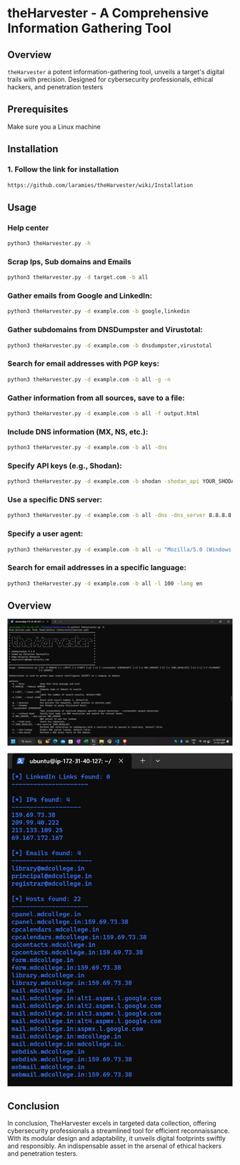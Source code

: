 # theHarvester - A Comprehensive Information Gathering Tool

## Overview

`theHarvester` a potent information-gathering tool, unveils a target's digital trails with precision. Designed for cybersecurity professionals, ethical hackers, and penetration testers

## Prerequisites

Make sure you a Linux machine

## Installation

### 1. Follow the link for installation

```bash
https://github.com/laramies/theHarvester/wiki/Installation
```

## Usage

### Help center

```bash
python3 theHarvester.py -h  
```

### Scrap Ips, Sub domains and Emails

```bash
python3 theHarvester.py -d target.com -b all
```

### Gather emails from Google and LinkedIn:

```bash
python3 theHarvester.py -d example.com -b google,linkedin
```

### Gather subdomains from DNSDumpster and Virustotal:
```bash
python3 theHarvester.py -d example.com -b dnsdumpster,virustotal
```

### Search for email addresses with PGP keys:
```bash
python3 theHarvester.py -d example.com -b all -g -n
```

### Gather information from all sources, save to a file:
```bash
python3 theHarvester.py -d example.com -b all -f output.html
```

### Include DNS information (MX, NS, etc.):
```bash
python3 theHarvester.py -d example.com -b all -dns
```

### Specify API keys (e.g., Shodan):
```bash
python3 theHarvester.py -d example.com -b shodan -shodan_api YOUR_SHODAN_API_KEY
```

### Use a specific DNS server:
```bash
python3 theHarvester.py -d example.com -b all -dns -dns_server 8.8.8.8
```

### Specify a user agent:
```bash
python3 theHarvester.py -d example.com -b all -u "Mozilla/5.0 (Windows NT 10.0; Win64; x64) AppleWebKit/537.36 (KHTML, like Gecko) Chrome91.0.4472.124 Safari/537.36"

```

### Search for email addresses in a specific language:
```bash
python3 theHarvester.py -d example.com -b all -l 100 -lang en
```

## Overview

![screenshoots](/images/theHarvester/help.png)


![screenshoots](/images/theHarvester/college.png)

## Conclusion

In conclusion, TheHarvester excels in targeted data collection, offering cybersecurity professionals a streamlined tool for efficient reconnaissance. With its modular design and adaptability, it unveils digital footprints swiftly and responsibly. An indispensable asset in the arsenal of ethical hackers and penetration testers.